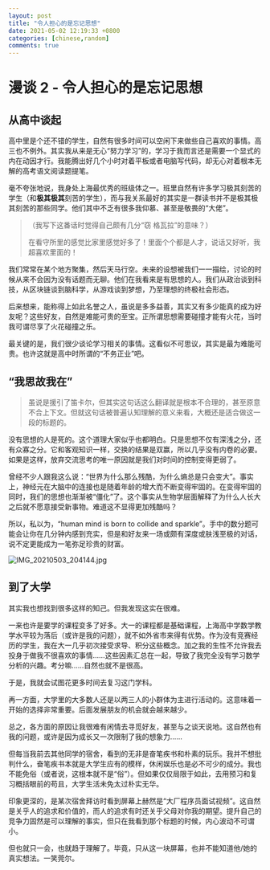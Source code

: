 ```yaml
---
layout: post
title: "令人担心的是忘记思想"
date: 2021-05-02 12:19:33 +0800
categories: [chinese,random]
comments: true
---
```

# 漫谈 2 - 令人担心的是忘记思想

## 从高中谈起

高中里是个还不错的学生，自然有很多时间可以空闲下来做些自己喜欢的事情。高三也不例外。其实我从来是无心“努力学习”的，学习于我而言还是需要一个显式的内在动因才行。我能腾出好几个小时对着平板或者电脑写代码，却无心对着根本无解的高考语文阅读题提笔。

毫不夸张地说，我身处上海最优秀的班级体之一。班里自然有许多学习极其刻苦的学生（和**极其极其**刻苦的学生），而与我关系最好的其实是一群读书并不是极其极其刻苦的那些同学。他们其中不乏有很多我仰慕、甚至是敬畏的“大佬”。

>（我写下这番话时觉得自己颇有几分“窃 格瓦拉”的意味？）
>
> 在看守所里的感觉比家里感觉好多了！里面个个都是人才，说话又好听，我超喜欢里面的！

我们常常在某个地方聚集，然后天马行空。未来的设想被我们一一描绘，讨论的时候从来不会因为没有话题而无聊。他们在我看来是有思想的人。我们从政治谈到科技，从区块链谈到脑科学，从游戏谈到梦想，乃至理想的终极社会形态。

后来想来，能称得上如此名誉之人，虽说是多多益善，其实又有多少能真的成为好友呢？这些好友，自然是难能可贵的至宝。正所谓思想需要碰撞才能有火花，当时我可谓尽享了火花碰撞之乐。

最关键的是，我们很少谈论学习相关的事情。这看似不可思议，其实是最为难能可贵。也许这就是高中时所谓的“不务正业”吧。

## “我思故我在”

> 虽说是援引了笛卡尔，但其实这句话这么翻译就是根本不合理的，甚至原意不合上下文。但就这句话被普遍认知理解的意义来看，大概还是适合做这一段的标题的。

没有思想的人是死的。这个道理大家似乎也都明白。只是思想不仅有深浅之分，还有众寡之分。它和客观知识一样，交换的结果是双赢，所以几乎没有内卷的必要。如果是这样，放弃交流思考的唯一原因就是我们对时间的控制变得更弱了。

曾经不少人跟我这么说：“世界为什么那么残酷，为什么熵总是只会变大”。事实上，神经元在大脑中的连接也是随着年龄的增大而不断变得牢固的。在变得牢固的同时，我们的思想也渐渐被“僵化”了。这个事实从生物学层面解释了为什么人长大之后就不愿意接受新事物。难道这不显得更加残酷吗？

所以，私以为，“human mind is born to collide and sparkle”。手中的数分题可能会让你在几分钟内感到充实，但是和好友来一场或颇有深度或肤浅至极的对话，说不定更能成为一笔弥足珍贵的财富。

![IMG_20210503_204144.jpg](https://i.loli.net/2021/05/03/SMjKEivRVd6BYAP.jpg)

## 到了大学
 
其实我也想找到很多这样的知己。但我发现这实在很难。

一来也许是要学的课程变多了好多。大一的课程都是基础课程，上海高中学数学教学水平较为落后（或许是我的问题），就不如外省市来得有优势。作为没有竞赛经历的学生，我在大一几乎初次接受求导、积分这些概念。加之我的生性不允许我去投身于做我不很喜欢的事情……这些因素汇总在一起，导致了我完全没有学习数学分析的兴趣。考分嘛……自然也就不是很高。

于是，我就会试图花更多时间去复习这门学科。

再一方面，大学里的大多数人还是以两三人的小群体为主进行活动的。这意味着一开始的选择非常重要。后面发展朋友的机会就会越来越少。

总之，各方面的原因让我很难有闲情去寻觅好友，甚至与之谈天说地。这自然也有我的问题，或许是因为成长又一次限制了我的想象力……

但每当我前去其他同学的宿舍，看到的无非是奋笔疾书和朴素的玩乐。我并不想批判什么，奋笔疾书本就是大学生应有的模样，休闲娱乐也是必不可少的成分。我也不能免俗（或者说，这根本就不是“俗”）。但如果仅仅局限于如此，去用预习和复习概括眼前的苟且，大学生活未免太过朴实无华。

印象更深的，是某次宿舍拜访时看到屏幕上赫然是“大厂程序员面试视频”。这自然是关乎人的追求和价值的，而人的追求有时还关乎父母对你我的期望。提升自己的竞争力固然是可以理解的事实，但只在我看到那个标题的时候，内心波动不可谓小。

但也就只一会，也就趋于理解了。毕竟，只从这一块屏幕，也并不能知道他/她的真实想法。一笑莞尔。
